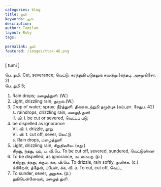 ```yaml
---
categories: blog
title: துமி
keywords: துமி
description: 
author: Tamilan
layout: Ruby
tags: 
 
permalink: துமி
featured: /images/ttak-48.png
---
```

  
[ tumi ]  
  
பெ. துமி. Cut, severance; வெட்டு. கரந்துமி படுதலுங் கவன்று (கந்தபு. அசமுகிசோ. 2)  
பெ. துமி 5;   
1. Rain drops; மழைத்துளி. (W.)  
2. Light, drizzling rain; தூறல்.(W.)  
3. Drop of water; spray; நீர்த்துளி. திரைகடற்றுமி தமூர்புக (கம்பரா. சேதுப. 42)  
s. raindrops, drizzling rain, மழைத் துளி  
II. வி. i. be cut or severed, வெட்டப் படு;  
2. be dispelled as ignorance  
VI. வி. i. drizzle, தூறு  
VI. வி. t. cut off, sever, வெட்டு  
s. Rain drops, மழைத்துளி  
2. Light, drizzling rain, சிறுதிவலை. (சது.)  
கிறது, ந்தது, யும், ய, வி.பெ. To be cut off, severed, sundered, வெட்டுண்ண  
2. To be dispelled, as ignorance, மடமையற. (p.)  
க்கிறது, த்தது, க்கும், க்க, வி.பெ. To drizzle, rain softly, துளிக்க. (c.)  
க்கிறேன், த்தேன், ப்பேன், க்க, வி. a. To cut, cut off, வெட்ட  
2. To sunder, sever, அறுக்க. (p.)  
துமியென்னேவல், மழைத் துளி